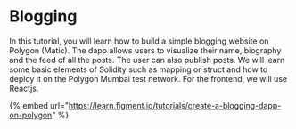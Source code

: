 # Blogging

In this tutorial, you will learn how to build a simple blogging website on Polygon (Matic). The dapp allows users to visualize their name, biography and the feed of all the posts. The user can also publish posts. We will learn some basic elements of Solidity such as mapping or struct and how to deploy it on the Polygon Mumbai test network. For the frontend, we will use Reactjs.

{% embed url="https://learn.figment.io/tutorials/create-a-blogging-dapp-on-polygon" %}
